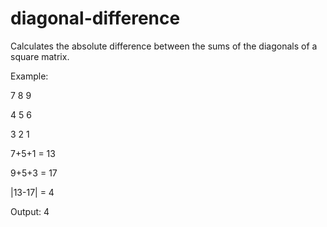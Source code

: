 # diagonal-difference

Calculates the absolute difference between the sums of the diagonals of a square matrix.

Example: 

7 8 9

4 5 6

3 2 1  


7+5+1 = 13

9+5+3 = 17

|13-17| = 4

Output: 4
